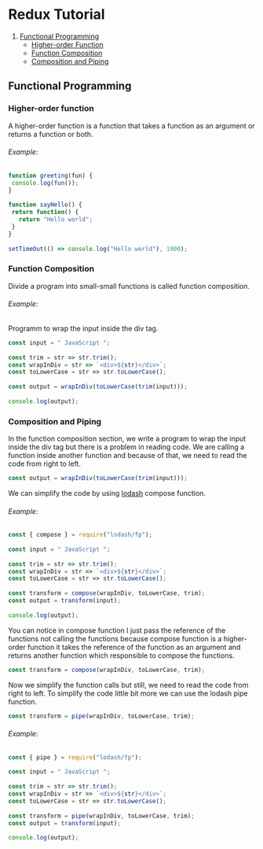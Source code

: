 # Redux Tutorial
1. [Functional Programming](#functional-programming)
   * [Higher-order Function](#higher-order-function)
   * [Function Composition](#function-composition)
   * [Composition and Piping](#composition-and-piping)

## Functional Programming
### Higher-order function
A higher-order function is a function that takes a function as an argument or returns a function or both.

###### Example:
```javaScript
function greeting(fun) {
 console.log(fun());
}
 
function sayHello() {
 return function() {
   return "Hello world";
 }
}
 
setTimeOut(() => console.log("Hello world"), 1000);
```

### Function Composition
Divide a program into small-small functions is called function composition.

###### Example:
Programm to wrap the input inside the div tag.
```javaScript
const input = " JavaScript ";
 
const trim = str => str.trim();
const wrapInDiv = str => `<div>${str}</div>`;
const toLowerCase = str => str.toLowerCase();
 
const output = wrapInDiv(toLowerCase(trim(input)));
 
console.log(output);
```

### Composition and Piping
In the function composition section, we write a program to wrap the input inside the div tag but there is a problem in reading code. We are calling a function inside another function and because of that, we need to read the code from right to left.

```javaScript 
const output = wrapInDiv(toLowerCase(trim(input)));
```

We can simplify the code by using [lodash](https://lodash.com/) compose function.

###### Example:
```javaScript
const { compose } = require("lodash/fp");
 
const input = " JavaScript ";
 
const trim = str => str.trim();
const wrapInDiv = str => `<div>${str}</div>`;
const toLowerCase = str => str.toLowerCase();
 
const transform = compose(wrapInDiv, toLowerCase, trim);
const output = transform(input);
 
console.log(output);
```

You can notice in compose function I just pass the reference of the functions not calling the functions because compose function is a higher-order function it takes the reference of the function as an argument and returns another function which responsible to compose the functions.

```javaScript 
const transform = compose(wrapInDiv, toLowerCase, trim);
```

Now we simplify the function calls but still, we need to read the code from right to left. To simplify the code little bit more we can use the lodash pipe function.

```javaScript 
const transform = pipe(wrapInDiv, toLowerCase, trim);
```

###### Example:
```javaScript
const { pipe } = require("lodash/fp");
 
const input = " JavaScript ";
 
const trim = str => str.trim();
const wrapInDiv = str => `<div>${str}</div>`;
const toLowerCase = str => str.toLowerCase();
 
const transform = pipe(wrapInDiv, toLowerCase, trim);
const output = transform(input);
 
console.log(output);
```
